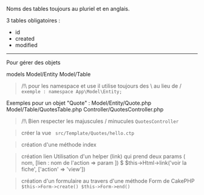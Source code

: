 Noms des tables toujours au pluriel et en anglais.

3 tables obligatoires :

- id
- created
- modified



---------------------------

Pour gérer des objets

models
Model/Entity
Model/Table


> /!\ pour les namespace et use il utilise toujours des \ au lieu de /
`exemple : namespace App\Model\Entity;`

Exemples pour un objet "Quote" :
Model/Entity/Quote.php
Model/Table/QuotesTable.php
Controller/QuotesController.php

> /!\ Bien respecter les majuscules / minucules
`QuotesController`

> créer la vue
` src/Template/Quotes/hello.ctp`

> création d'une méthode index

> création lien
Utilisation d'un helper (link) qui prend deux params ( nom, [lien : nom de l'action => param ])
$ $this->Html->link('voir la fiche', ['action' => 'view'])

> création d'un formulaire au travers d'une méthode Form de CakePHP
`$this->Form->create()
$this->Form->end()`
